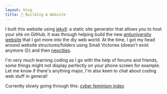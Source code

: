 ```yaml
---
layout: blog
title: 🤖 Building A Website
---
```


I built this website using [jekyll](https://jekyllrb.com/): a static site generator that allows you to host your site on GitHub.
It was through helping build the new [antiuniversity website](https://www.antiuniversity.org/) that I got more into the diy web world. At the time, I got my head around website structures/folders using Small Victories (doesn't exist anymore ☹) and then [neocities](https://neocities.org/).

I'm very much learning coding as I go with the help of forums and friends, some things might not display perfectly on your phone screen for example. Let me know if  there's anything major, I'm also keen to chat about coding web stuff in general!

Currently slowly going through this:
[cyber feminism index](https://cyberfeminismindex.com/)